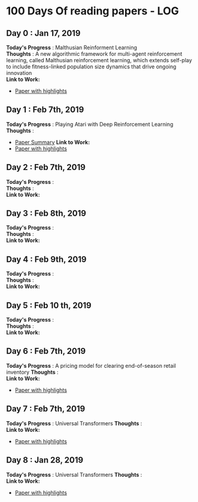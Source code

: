 # 100 Days Of reading papers - LOG

## Day 0 : Jan 17, 2019 

**Today's Progress** :  Malthusian Reinforment Learning   
**Thoughts** :  A new algorithmic framework for multi-agent reinforcement learning, called Malthusian reinforcement learning, which extends self-play to include fitness-linked population size dynamics that drive ongoing innovation  
**Link to Work:**  
* [Paper with highlights](https://github.com/snknitin/100DaysOfML/blob/master/RL%20papers/Malthusian%20Reinforcement%20learning.pdf)


## Day 1 : Feb 7th, 2019 

**Today's Progress** :  Playing Atari with Deep Reinforcement Learning
**Thoughts** :  
* [Paper Summary](https://github.com/snknitin/100DaysOfML/blob/master/RL%20papers/Summaries/Paper%201.md)
**Link to Work:**  
* [Paper with highlights](https://github.com/snknitin/100DaysOfML/blob/master/RL%20papers/Papers%20from%20list/[1]%20Playing%20Atari%20with%20Deep%20Reinforcement%20Learning.pdf)


## Day 2 : Feb 7th, 2019 

**Today's Progress** :  
**Thoughts** :   
**Link to Work:**  

## Day 3 : Feb 8th, 2019 

**Today's Progress** :  
**Thoughts** :   
**Link to Work:**  

## Day 4 : Feb 9th, 2019 

**Today's Progress** :  
**Thoughts** :   
**Link to Work:**  

## Day 5 : Feb 10 th, 2019 

**Today's Progress** :  
**Thoughts** :   
**Link to Work:**  

## Day 6 : Feb 7th, 2019 

**Today's Progress** : A pricing model for clearing end-of-season retail inventory 
**Thoughts** :   
**Link to Work:**  
* [Paper with highlights]()

## Day 7 : Feb 7th, 2019 

**Today's Progress** : Universal Transformers 
**Thoughts** :   
**Link to Work:**  
* [Paper with highlights]()


## Day 8 : Jan 28, 2019 

**Today's Progress** : Universal Transformers 
**Thoughts** :   
**Link to Work:**  
* [Paper with highlights]()
